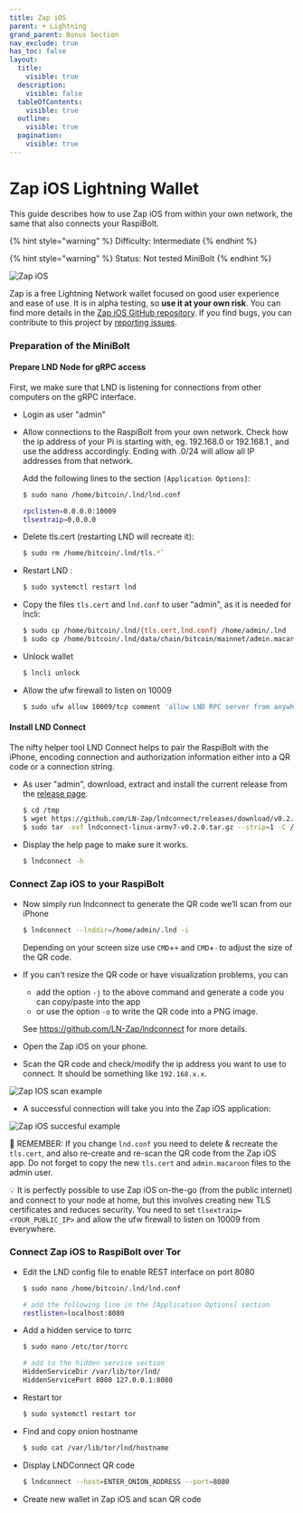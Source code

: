 ```yaml
---
title: Zap iOS
parent: + Lightning
grand_parent: Bonus Section
nav_exclude: true
has_toc: false
layout:
  title:
    visible: true
  description:
    visible: false
  tableOfContents:
    visible: true
  outline:
    visible: true
  pagination:
    visible: true
---
```


# Zap iOS Lightning Wallet

This guide describes how to use Zap iOS from within your own network, the same that also connects your RaspiBolt.

{% hint style="warning" %}
Difficulty: Intermediate
{% endhint %}

{% hint style="warning" %}
Status: Not tested MiniBolt
{% endhint %}

![Zap iOS](../../images/72\_zapios.png)

Zap is a free Lightning Network wallet focused on good user experience and ease of use. It is in alpha testing, so **use it at your own risk**. You can find more details in the [Zap iOS GitHub repository](https://github.com/LN-Zap/zap-iOS). If you find bugs, you can contribute to this project by [reporting issues](https://github.com/LN-Zap/zap-iOS/issues).

### Preparation of the MiniBolt

#### Prepare LND Node for gRPC access

First, we make sure that LND is listening for connections from other computers on the gRPC interface.

* Login as user "admin"
*   Allow connections to the RaspiBolt from your own network. Check how the ip address of your Pi is starting with, eg. 192.168.0 or 192.168.1 , and use the address accordingly. Ending with .0/24 will allow all IP addresses from that network.

    Add the following lines to the section `[Application Options]`:

    ```sh
    $ sudo nano /home/bitcoin/.lnd/lnd.conf
    ```

    ```sh
    rpclisten=0.0.0.0:10009
    tlsextraip=0.0.0.0
    ```
*   Delete tls.cert (restarting LND will recreate it):

    ```sh
    $ sudo rm /home/bitcoin/.lnd/tls.*`
    ```
*   Restart LND :

    ```sh
    $ sudo systemctl restart lnd
    ```
*   Copy the files `tls.cert` and `lnd.conf` to user "admin", as it is needed for lncli:

    ```sh
    $ sudo cp /home/bitcoin/.lnd/{tls.cert,lnd.conf} /home/admin/.lnd
    $ sudo cp /home/bitcoin/.lnd/data/chain/bitcoin/mainnet/admin.macaroon /home/admin/.lnd/data/chain/bitcoin/mainnet
    ```
*   Unlock wallet

    ```sh
    $ lncli unlock
    ```
*   Allow the ufw firewall to listen on 10009

    ```sh
    $ sudo ufw allow 10009/tcp comment 'allow LND RPC server from anywhere'
    ```

#### Install LND Connect

The nifty helper tool LND Connect helps to pair the RaspiBolt with the iPhone, encoding connection and authorization information either into a QR code or a connection string.

*   As user "admin", download, extract and install the current release from the [release page](https://github.com/LN-Zap/lndconnect/releases).

    ```sh
    $ cd /tmp
    $ wget https://github.com/LN-Zap/lndconnect/releases/download/v0.2.0/lndconnect-linux-armv7-v0.2.0.tar.gz
    $ sudo tar -xvf lndconnect-linux-armv7-v0.2.0.tar.gz --strip=1 -C /usr/local/bin
    ```
*   Display the help page to make sure it works.

    ```sh
    $ lndconnect -h
    ```

### Connect Zap iOS to your RaspiBolt

*   Now simply run lndconnect to generate the QR code we’ll scan from our iPhone

    ```sh
    $ lndconnect --lnddir=/home/admin/.lnd -i
    ```

    Depending on your screen size use `CMD`+`+` and `CMD`+`-` to adjust the size of the QR code.
*   If you can't resize the QR code or have visualization problems, you can

    * add the option `-j` to the above command and generate a code you can copy/paste into the app
    * or use the option `-o` to write the QR code into a PNG image.

    See https://github.com/LN-Zap/lndconnect for more details.
* Open the Zap iOS on your phone.
* Scan the QR code and check/modify the ip address you want to use to connect. It should be something like `192.168.x.x`.

![Zap IOS scan example](../../images/72\_zapios\_scan.png)

* A successful connection will take you into the Zap iOS application:

![Zap iOS succesful example](../../images/72\_zapios\_succesful.png)

🚨 REMEMBER: If you change `lnd.conf` you need to delete & recreate the `tls.cert`, and also re-create and re-scan the QR code from the Zap iOS app. Do not forget to copy the new `tls.cert` and `admin.macaroon` files to the admin user.

💡 It is perfectly possible to use Zap iOS on-the-go (from the public internet) and connect to your node at home, but this involves creating new TLS certificates and reduces security. You need to set `tlsextraip=<YOUR_PUBLIC_IP>` and allow the ufw firewall to listen on 10009 from everywhere.

### Connect Zap iOS to RaspiBolt over Tor

*   Edit the LND config file to enable REST interface on port 8080

    ```sh
    $ sudo nano /home/bitcoin/.lnd/lnd.conf
    ```

    ```sh
    # add the following line in the [Application Options] section
    restlisten=localhost:8080
    ```
*   Add a hidden service to torrc

    ```sh
    $ sudo nano /etc/tor/torrc
    ```

    ```sh
    # add to the hidden service section
    HiddenServiceDir /var/lib/tor/lnd/
    HiddenServicePort 8080 127.0.0.1:8080
    ```
*   Restart tor

    ```sh
    $ sudo systemctl restart tor
    ```
*   Find and copy onion hostname

    ```sh
    $ sudo cat /var/lib/tor/lnd/hostname
    ```
*   Display LNDConnect QR code

    ```sh
    $ lndconnect --host=ENTER_ONION_ADDRESS --port=8080
    ```
* Create new wallet in Zap iOS and scan QR code
